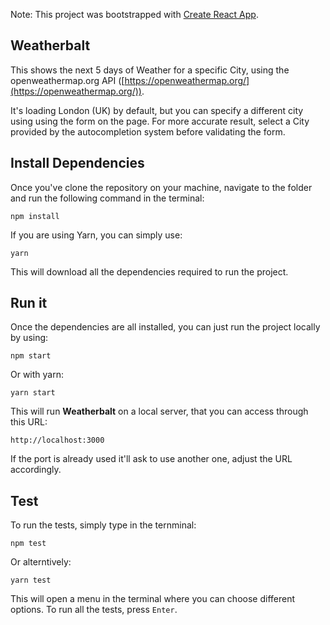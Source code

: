 Note: This project was bootstrapped with [Create React App](https://github.com/facebookincubator/create-react-app).

## Weatherbalt

This shows the next 5 days of Weather for a specific City, using the openweathermap.org API ([https://openweathermap.org/](https://openweathermap.org/)).

It's loading London (UK) by default, but you can specify a different city using using the form on the page. For more accurate result, select a City
provided by the autocompletion system before validating the form.

## Install Dependencies

Once you've clone the repository on your machine, navigate to the folder and run the following command in the terminal:

```
npm install
```

If you are using Yarn, you can simply use:

```
yarn
```

This will download all the dependencies required to run the project.

## Run it

Once the dependencies are all installed, you can just run the project locally by using:

```
npm start
```

Or with yarn:

```
yarn start
```

This will run **Weatherbalt** on a local server, that you can access through this URL:

```
http://localhost:3000
```

If the port is already used it'll ask to use another one, adjust the URL accordingly.

## Test

To run the tests, simply type in the ternminal:

```
npm test
```

Or alterntively:

```
yarn test
```

This will open a menu in the terminal where you can choose different options. To run all the tests, press `Enter`.

